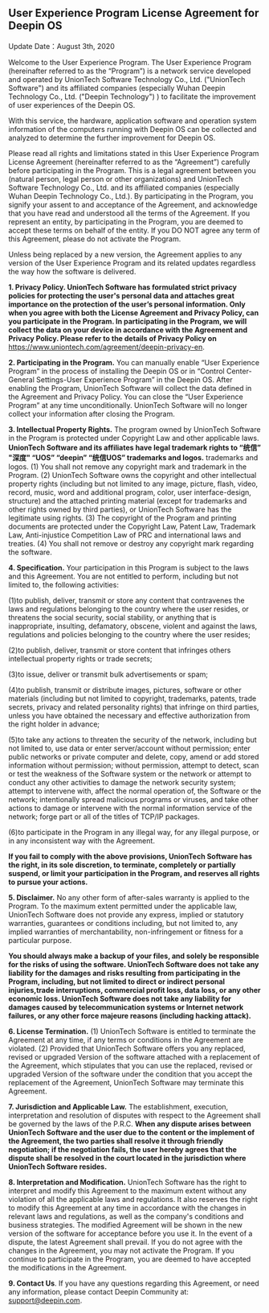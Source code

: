 ## User Experience Program License Agreement for Deepin OS

Update Date：August 3th, 2020

Welcome to the User Experience Program. The User Experience Program (hereinafter referred to as the “Program”) is a network service developed and operated by UnionTech Software Technology Co., Ltd. ("UnionTech Software") and its affiliated companies (especially Wuhan Deepin Technology Co., Ltd. ("Deepin Technology") ) to facilitate the improvement of user experiences of the Deepin OS.

With this service, the hardware, application software and operation system information of the computers running with Deepin OS can be collected and analyzed to determine the further improvement for Deepin OS.

Please read all rights and limitations stated in this User Experience Program License Agreement (hereinafter referred to as the “Agreement”) carefully before participating in the Program. This is a legal agreement between you (natural person, legal person or other organizations) and UnionTech Software Technology Co., Ltd. and its affiliated companies (especially Wuhan Deepin Technology Co., Ltd.). By participating in the Program, you signify your assent to and acceptance of the Agreement, and acknowledge that you have read and understood all the terms of the Agreement. If you represent an entity, by participating in the Program, you are deemed to accept these terms on behalf of the entity. If you DO NOT agree any term of this Agreement, please do not activate the Program. 

Unless being replaced by a new version, the Agreement applies to any version of the User Experience Program and its related updates regardless the way how the software is delivered.

**1. Privacy Policy. UnionTech Software has formulated strict privacy policies for protecting the user's personal data and attaches great importance on the protection of the user’s personal information. Only when you agree with both the License Agreement and Privacy Policy, can you participate in the Program. In participating in the Program, we will collect the data on your device in accordance with the Agreement and Privacy Policy. Please refer to the details of Privacy Policy on** https://www.uniontech.com/agreement/deepin-privacy-en.

**2. Participating in the Program.** You can manually enable “User Experience Program” in the process of installing the Deepin OS or in “Control Center-General Settings-User Experience Program” in the Deepin OS. After enabling the Program, UnionTech Software will collect the data defined in the Agreement and Privacy Policy. You can close the “User Experience Program” at any time unconditionally. UnionTech Software will no longer collect your information after closing the Program.

**3. Intellectual Property Rights.** The program owned by UnionTech Software in the Program is protected under Copyright Law and other applicable laws. **UnionTech Software and its affiliates have legal trademark rights to “统信” "深度" “UOS” “deepin”  “统信UOS” trademarks and logos.** trademarks and logos. (1) You shall not remove any copyright mark and trademark in the Program. (2) UnionTech Software owns the copyright and other intellectual property rights (including but not limited to any image, picture, flash, video, record, music, word and additional program, color, user interface-design, structure) and the attached printing material (except for trademarks and other rights owned by third parties), or UnionTech Software has the legitimate using rights. (3) The copyright of the Program and printing documents are protected under the Copyright Law, Patent Law, Trademark Law, Anti-injustice Competition Law of PRC and international laws and treaties. (4) You shall not remove or destroy any copyright mark regarding the software.

**4. Specification.** Your participation in this Program is subject to the laws and this Agreement. You are not entitled to perform, including but not limited to, the following activities:

(1)to publish, deliver, transmit or store any content that contravenes the laws and regulations belonging to the country where the user resides, or threatens the social security, social stability, or anything that is inappropriate, insulting, defamatory, obscene, violent and against the laws, regulations and policies belonging to the country where the user resides;

(2)to publish, deliver, transmit or store content that infringes others intellectual property rights or trade secrets;

(3)to issue, deliver or transmit bulk advertisements or spam;

(4)to publish, transmit or distribute images, pictures, software or other materials (including but not limited to copyright, trademarks, patents, trade secrets, privacy and related personality rights) that infringe on third parties, unless you have obtained the necessary and effective authorization from the right holder in advance;

(5)to take any actions to threaten the security of the network, including but not limited to, use data or enter server/account without permission; enter public networks or private computer and delete, copy, amend or add stored information without permission; without permission, attempt to detect, scan or test the weakness of the Software system or the network or attempt to conduct any other activities to damage the network security system; attempt to intervene with, affect the normal operation of, the Software or the network; intentionally spread malicious programs or viruses, and take other actions to damage or intervene with the normal information service of the network; forge part or all of the titles of TCP/IP packages.

(6)to participate in the Program in any illegal way, for any illegal purpose, or in any inconsistent way with the Agreement.

**If you fail to comply with the above provisions, UnionTech Software has the right, in its sole discretion, to terminate, completely or partially suspend, or limit your participation in the Program, and reserves all rights to pursue your actions.**

**5. Disclaimer.** No any other form of after-sales warranty is applied to the Program. To the maximum extent permitted under the applicable law, UnionTech Software does not provide any express, implied or statutory warranties, guarantees or conditions including, but not limited to, any implied warranties of merchantability, non-infringement or fitness for a particular purpose.

**You should always make a backup of your files, and solely be responsible for the risks of using the software. UnionTech Software does not take any liability for the damages and risks resulting from participating in the Program, including, but not limited to direct or indirect personal injuries,trade interruptions, commercial profit loss, data loss, or any other economic loss. UnionTech Software does not take any liability for damages caused by telecommunication systems or Internet network failures, or any other force majeure reasons (including hacking attack).**

**6. License Termination.** (1) UnionTech Software is entitled to terminate the Agreement at any time, if any terms or conditions in the Agreement are violated. (2) Provided that UnionTech Software offers you any replaced, revised or upgraded Version of the software attached with a replacement of the Agreement, which stipulates that you can use the replaced, revised or upgraded Version of the software under the condition that you accept the replacement of the Agreement, UnionTech Software may terminate this Agreement.

**7. Jurisdiction and Applicable Law.** The establishment, execution, interpretation and resolution of disputes with respect to the Agreement shall be governed by the laws of the P.R.C. **When any dispute arises between UnionTech Software and the user due to the content or the implement of the Agreement, the two parties shall resolve it through friendly negotiation; if the negotiation fails, the user hereby agrees that the dispute shall be resolved in the court located in the jurisdiction where UnionTech Software resides.**

**8. Interpretation and Modification.** UnionTech Software has the right to interpret and modify this Agreement to the maximum extent without any violation of all the applicable laws and regulations. It also reserves the right to modify this Agreement at any time in accordance with the changes in relevant laws and regulations, as well as the company's conditions and business strategies. The modified Agreement will be shown in the new version of the software for acceptance before you use it. In the event of a dispute, the latest Agreement shall prevail. If you do not agree with the changes in the Agreement, you may not activate the Program. If you continue to participate in the Program, you are deemed to have accepted the modifications in the Agreement. 

**9. Contact Us**. If you have any questions regarding this Agreement, or need any information, please contact Deepin Community at: support@deepin.com.